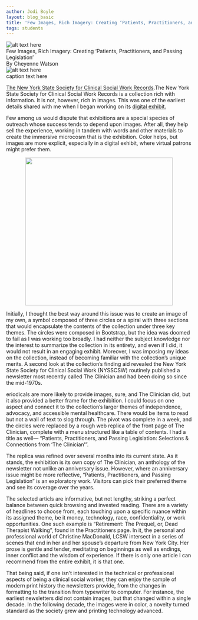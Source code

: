 ```yaml
---
author: Jodi Boyle
layout: blog_basic
title: 'Few Images, Rich Imagery: Creating ‘Patients, Practitioners, and Passing Legislation’'
tags: students
---
```

<div class="entry-body">

 <div class="row">
  <div class="col-sm-3 mx-auto">
    <div class="thumbnail">
      <img class="img-fluid" src="{{ site.url }}/posts-img/DiTonno_reviews_Community_newsletter_vertical.jpg" alt="alt text here">
      <div class="caption text-center">Few Images, Rich Imagery: Creating ‘Patients, Practitioners, and Passing Legislation’</div>
      <div class="caption text-center">By Cheyenne Watson</div>
    </div>
  </div>
  <div class="row">
  <div class="col-sm-3 mx-auto">
    <div class="thumbnail">
      <img class="img-fluid" src="{{ site.url }}/posts-img/image file name here.jpg" alt="alt text here">
      <div class="caption text-center">caption text here</div>
    </div>
  </div>
  <p></p>
 <p>
<a href="https://archives.albany.edu/description/catalog/apap290">The New York State Society for Clinical Social Work Records</a>.The New York State Society for Clinical Social Work Records is a collection rich with information. It is not, however, rich in images. This was one of the earliest details shared with me when I began working on its <a href="https://archives.albany.edu/web/exhibits/nysscsw/">digital exhibit.</a>
</p>
 <p>Few among us would dispute that exhibitions are a special species of outreach whose success tends to depend upon images. After all, they help sell the experience, working in tandem with words and other materials to create the immersive microcosm that is the exhibition. Color helps, but images are more explicit, especially in a digital exhibit, where virtual patrons might prefer them.</p>
 <p>
    <img src="{{ site.url }}/posts-img/NYSSCSW1" style="display:block;margin:auto" width="400px"/>
  </p>

 <p>Initially, I thought the best way around this issue was to create an image of my own, a symbol composed of three circles or a spiral with three sections that would encapsulate the contents of the collection under three key themes. The circles were composed in Bootstrap, but the idea was doomed to fail as I was working too broadly. I had neither the subject knowledge nor the interest to summarize the collection in its entirety, and even if I did, it would not result in an engaging exhibit. Moreover, I was imposing my ideas on the collection, instead of becoming familiar with the collection’s unique merits. A second look at the collection’s finding aid revealed the New York State Society for Clinical Social Work (NYSSCSW) routinely published a newsletter most recently called The Clinician and had been doing so since the mid-1970s.</p>
<p>eriodicals are more likely to provide images, sure, and The Clinician did, but it also provided a better frame for the exhibition. I could focus on one aspect and connect it to the collection’s larger themes of independence, advocacy, and accessible mental healthcare. There would be items to read but not a wall of text to slog through. The pivot was complete in a week, and the circles were replaced by a rough web replica of the front page of The Clinician, complete with a menu structured like a table of contents. I had a title as well— “Patients, Practitioners, and Passing Legislation: Selections & Connections from ‘The Clinician’”.</p>
<p>The replica was refined over several months into its current state. As it stands, the exhibition is its own copy of The Clinician, an anthology of the newsletter not unlike an anniversary issue. However, where an anniversary issue might be more reflective, “Patients, Practitioners, and Passing Legislation” is an exploratory work. Visitors can pick their preferred theme and see its coverage over the years.</p>

<p>The selected articls are informative, but not lengthy, striking a perfect balance between quick browsing and invested reading. There are a variety of headlines to choose from, each touching upon a specific nuance within its assigned theme, be it money, technology, race, confidentiality, or work opportunities. One such example is “Retirement: The Prequel, or, Dead Therapist Walking”, found in the Practitioners page. In it, the personal and professional world of Christine MacDonald, LCSW intersect in a series of scenes that end in her and her spouse’s departure from New York City. Her prose is gentle and tender, meditating on beginnings as well as endings, inner conflict and the wisdom of experience. If there is only one article I can recommend from the entire exhibit, it is that one. </p>
<p>That being said, if one isn’t interested in the technical or professional aspects of being a clinical social worker, they can enjoy the sample of modern print history the newsletters provide, from the changes in formatting to the transition from typewriter to computer. For instance, the earliest newsletters did not contain images, but that changed within a single decade. In the following decade, the images were in color, a novelty turned standard as the society grew and printing technology advanced.</p>




